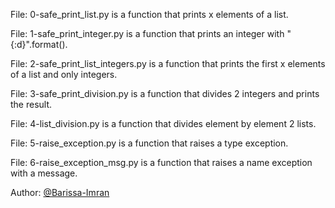 File: 0-safe_print_list.py is a function that prints x elements of a list.

File: 1-safe_print_integer.py is a function that prints an integer with "{:d}".format().

File: 2-safe_print_list_integers.py is a function that prints the first x elements of a list and only integers.

File: 3-safe_print_division.py is a function that divides 2 integers and prints the result.

File: 4-list_division.py is a function that divides element by element 2 lists.

File: 5-raise_exception.py is a function that raises a type exception.

File: 6-raise_exception_msg.py is a function that raises a name exception with a message.

Author: [@Barissa-Imran](https://github.com/barissa-imran)
